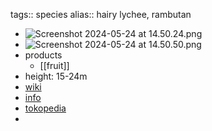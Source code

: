 tags:: species
alias:: hairy lychee, rambutan

- ![Screenshot 2024-05-24 at 14.50.24.png](https://peach-geographical-bat-397.mypinata.cloud/ipfs/QmQF9GKLRYsJwNA4sUUYspL9yuPGv3xYEmuNig2JNNtRQ6)
- ![Screenshot 2024-05-24 at 14.50.50.png](https://peach-geographical-bat-397.mypinata.cloud/ipfs/QmNnFgFueLuk1Uny4yQEuamhTuQ4AxY9XLqQviy9Q3ZUr5)
- products
	- [[fruit]]
- height: 15-24m
- [wiki](https://en.wikipedia.org/wiki/Rambutan)
- [info](http://www.plantsofasia.com/index/nephelium_lappaceum/0-595)
- [tokopedia](https://www.tokopedia.com/cvjayabaruutama/bibit-buah-tanaman-hidup-rambutan-binjai-nephelium-lappaceum-aaaa?extParam=ivf%3Dfalse%26src%3Dsearch)
-